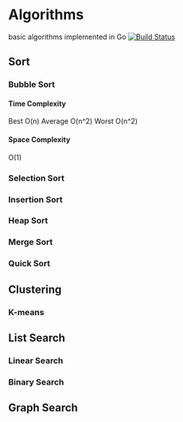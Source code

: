 # Algorithms
basic algorithms implemented in Go
[![Build Status](https://travis-ci.org/ilovelili/Algorithms.svg?branch=master)](https://travis-ci.org/ilovelili/Algorithms)

## Sort

### Bubble Sort
#### Time Complexity
Best O(n)
Average O(n^2)
Worst O(n^2)
#### Space Complexity
O(1)

### Selection Sort

### Insertion Sort
### Heap Sort
### Merge Sort
### Quick Sort

## Clustering

### K-means

## List Search

### Linear Search

### Binary Search

## Graph Search



